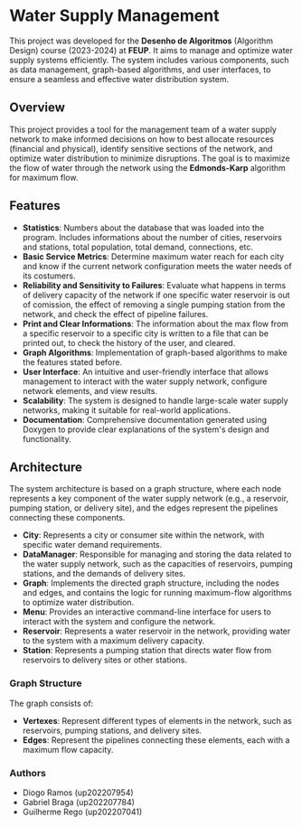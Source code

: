 # Water Supply Management

This project was developed for the **Desenho de Algoritmos** (Algorithm Design) course (2023-2024) at **FEUP**. It aims to manage and optimize water supply systems efficiently. The system includes various components, such as data management, graph-based algorithms, and user interfaces, to ensure a seamless and effective water distribution system.

## Overview

This project provides a tool for the management team of a water supply network to make informed decisions on how to best allocate resources (financial and physical), identify sensitive sections of the network, and optimize water distribution to minimize disruptions.
The goal is to maximize the flow of water through the network using the **Edmonds-Karp** algorithm for maximum flow.

## Features

- **Statistics**: Numbers about the database that was loaded into the program. Includes informations about the number of cities, reservoirs and stations, total population, total demand, connections, etc.
- **Basic Service Metrics**: Determine maximum water reach for each city and know if the current network configuration meets the water needs of its costumers.
- **Reliability and Sensitivity to Failures**: Evaluate what happens in terms of delivery capacity of the network if one specific water reservoir is out of comission, the effect of removing a single pumping station from the network, and check the effect of pipeline failures.
- **Print and Clear Informations**: The information about the max flow from a specific reservoir to a specific city is written to a file that can be printed out, to check the history of the user, and cleared.
- **Graph Algorithms**: Implementation of graph-based algorithms to make the features stated before.
- **User Interface**: An intuitive and user-friendly interface that allows management to interact with the water supply network, configure network elements, and view results.
- **Scalability**: The system is designed to handle large-scale water supply networks, making it suitable for real-world applications.
- **Documentation**: Comprehensive documentation generated using Doxygen to provide clear explanations of the system's design and functionality.

## Architecture

The system architecture is based on a graph structure, where each node represents a key component of the water supply network (e.g., a reservoir, pumping station, or delivery site), and the edges represent the pipelines connecting these components.

- **City**: Represents a city or consumer site within the network, with specific water demand requirements.
- **DataManager**: Responsible for managing and storing the data related to the water supply network, such as the capacities of reservoirs, pumping stations, and the demands of delivery sites.
- **Graph**: Implements the directed graph structure, including the nodes and edges, and contains the logic for running maximum-flow algorithms to optimize water distribution.
- **Menu**: Provides an interactive command-line interface for users to interact with the system and configure the network.
- **Reservoir**: Represents a water reservoir in the network, providing water to the system with a maximum delivery capacity.
- **Station**: Represents a pumping station that directs water flow from reservoirs to delivery sites or other stations.

### Graph Structure

The graph consists of:

- **Vertexes**: Represent different types of elements in the network, such as reservoirs, pumping stations, and delivery sites.
- **Edges**: Represent the pipelines connecting these elements, each with a maximum flow capacity.

### Authors
- Diogo Ramos (up202207954)
- Gabriel Braga (up202207784)
- Guilherme Rego (up202207041)
